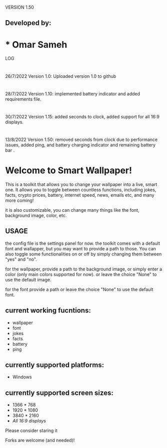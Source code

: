 VERSION 1.50

## Developed by:
#  * Omar Sameh 

LOG
#
26/7/2022 Version 1.0: Uploaded version 1.0 to github
#
28/7/2022 Version 1.10: implemented battery indicator and added requirements file. 
#
30/7/2022 Version 1.15: added seconds to clock, added support for all 16:9 displays.
#
13/8/2022 Version 1.50: removed seconds from clock due to performance issues, added ping, and battery charging indicator and remaining battery bar .
#
# Welcome to Smart Wallpaper! 


This is a toolkit that allows you to change your wallpaper  into a live, smart one. It allows you to toggle between countless functions, including jokes, facts, crypto prices, battery, internet speed, news, emails etc, and many more coming!

it is also customizable, you can change many things like the font, background image, color, etc.


## USAGE

the config file is the settings panel for now.
the toolkit comes with a default font and wallapper, but you may want to provide a path to those. You can also toggle some functionalities on or off by simply changing them between "yes" and "no".

for the wallpaper, provide a path to the background image, or simply enter a color (only main colors supported for now). or leave the choice "None" to use the default image.

for the font provide a path or leave the choice "None" to use the default font.



## current working fucntions:
  * wallpaper
  * font
  * jokes
  * facts
  * battery
  * ping

## currently supported platforms:
 
  * Windows


## currently supported screen sizes:

  * 1366 * 768
  * 1920 * 1080
  * 3840 * 2160
  * _All 16:9 displays_


Please consider staring it

Forks are welcome (and needed)! 
